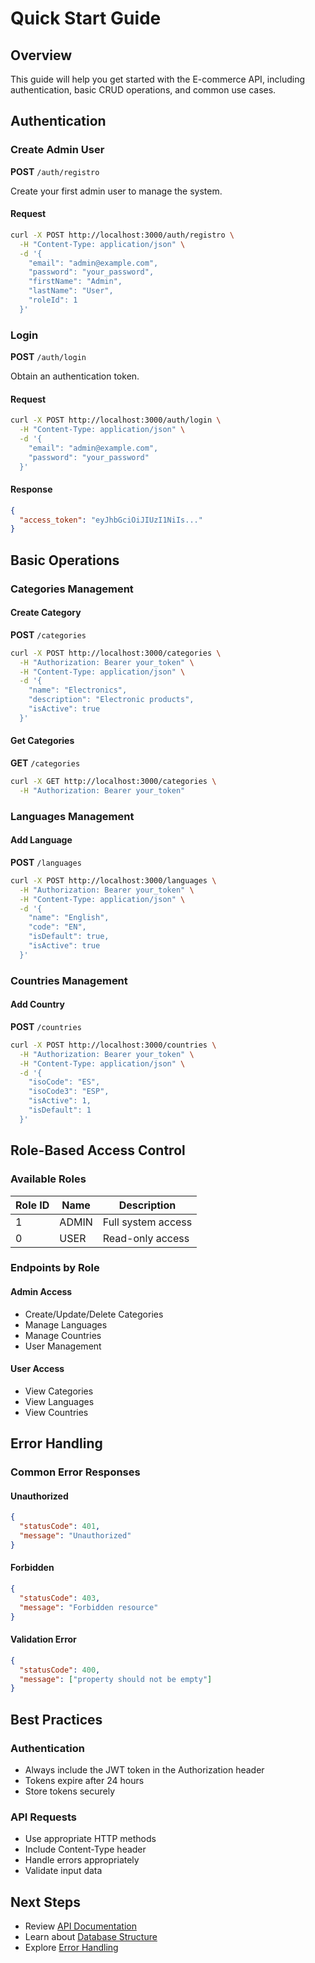 <link rel="stylesheet" href="../styles/website.css">
<script src="../scripts/theme.js"></script>

# Quick Start Guide

## Overview
This guide will help you get started with the E-commerce API, including authentication, basic CRUD operations, and common use cases.

## Authentication

### Create Admin User
**POST** `/auth/registro`

Create your first admin user to manage the system.

#### Request
```bash
curl -X POST http://localhost:3000/auth/registro \
  -H "Content-Type: application/json" \
  -d '{
    "email": "admin@example.com",
    "password": "your_password",
    "firstName": "Admin",
    "lastName": "User",
    "roleId": 1
  }'
```

### Login
**POST** `/auth/login`

Obtain an authentication token.

#### Request
```bash
curl -X POST http://localhost:3000/auth/login \
  -H "Content-Type: application/json" \
  -d '{
    "email": "admin@example.com",
    "password": "your_password"
  }'
```

#### Response
```json
{
  "access_token": "eyJhbGciOiJIUzI1NiIs..."
}
```

## Basic Operations

### Categories Management

#### Create Category
**POST** `/categories`
```bash
curl -X POST http://localhost:3000/categories \
  -H "Authorization: Bearer your_token" \
  -H "Content-Type: application/json" \
  -d '{
    "name": "Electronics",
    "description": "Electronic products",
    "isActive": true
  }'
```

#### Get Categories
**GET** `/categories`
```bash
curl -X GET http://localhost:3000/categories \
  -H "Authorization: Bearer your_token"
```

### Languages Management

#### Add Language
**POST** `/languages`
```bash
curl -X POST http://localhost:3000/languages \
  -H "Authorization: Bearer your_token" \
  -H "Content-Type: application/json" \
  -d '{
    "name": "English",
    "code": "EN",
    "isDefault": true,
    "isActive": true
  }'
```

### Countries Management

#### Add Country
**POST** `/countries`
```bash
curl -X POST http://localhost:3000/countries \
  -H "Authorization: Bearer your_token" \
  -H "Content-Type: application/json" \
  -d '{
    "isoCode": "ES",
    "isoCode3": "ESP",
    "isActive": 1,
    "isDefault": 1
  }'
```

## Role-Based Access Control

### Available Roles
| Role ID | Name  | Description |
|---------|-------|-------------|
| 1       | ADMIN | Full system access |
| 0       | USER  | Read-only access |

### Endpoints by Role

#### Admin Access
- Create/Update/Delete Categories
- Manage Languages
- Manage Countries
- User Management

#### User Access
- View Categories
- View Languages
- View Countries

## Error Handling

### Common Error Responses

#### Unauthorized
```json
{
  "statusCode": 401,
  "message": "Unauthorized"
}
```

#### Forbidden
```json
{
  "statusCode": 403,
  "message": "Forbidden resource"
}
```

#### Validation Error
```json
{
  "statusCode": 400,
  "message": ["property should not be empty"]
}
```

## Best Practices

### Authentication
- Always include the JWT token in the Authorization header
- Tokens expire after 24 hours
- Store tokens securely

### API Requests
- Use appropriate HTTP methods
- Include Content-Type header
- Handle errors appropriately
- Validate input data

## Next Steps
- Review [API Documentation](../api/authentication.md)
- Learn about [Database Structure](../technical/database.md)
- Explore [Error Handling](../technical/errors.md) 